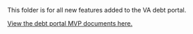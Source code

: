 This folder is for all new features added to the VA debt portal. 

[View the debt portal MVP documents here.](https://github.com/department-of-veterans-affairs/va.gov-team/tree/master/products/debt-letters-mvp)
